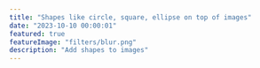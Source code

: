 ```yaml
---
title: "Shapes like circle, square, ellipse on top of images"
date: "2023-10-10 00:00:01"
featured: true
featureImage: "filters/blur.png"
description: "Add shapes to images"
---
```


